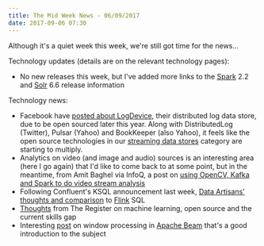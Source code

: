 ```yaml
---
title: The Mid Week News - 06/09/2017
date: 2017-09-06 07:30
---
```

Although it's a quiet week this week, we're still got time for the news...
<!--more-->

Technology updates (details are on the relevant technology pages):

* No new releases this week, but I've added more links to the [Spark](/technologies/apache-spark) 2.2 and [Solr](/technologies/apache-solr) 6.6 release information

Technology news:

* Facebook have [posted about LogDevice](https://code.facebook.com/posts/357056558062811/logdevice-a-distributed-data-store-for-logs/), their distributed log data store, due to be open sourced later this year.  Along with DistributedLog (Twitter), Pulsar (Yahoo) and BookKeeper (also Yahoo), it feels like the open source technologies in our [streaming data stores](/technologies/streaming-data-stores/) category are starting to multiply.
* Analytics on video (and image and audio) sources is an interesting area (here I go again) that I'd like to come back to at some point, but in the meantime, from Amit Baghel via InfoQ, a post on [using OpenCV, Kafka and Spark to do video stream analysis](https://www.infoq.com/articles/video-stream-analytics-opencv)
* Following Confluent's KSQL announcement last week, [Data Artisans' thoughts and comparison](https://data-artisans.com/blog/flink-streaming-sql-ksql-stream-processing) to [Flink](/technologies/apache-flink/) SQL
* [Thoughts](https://www.theregister.co.uk/2017/08/30/open_source_ml_and_ai/) from The Register on machine learning, open source and the current skills gap
* Interesting [post](https://beam.apache.org/blog/2017/08/28/timely-processing.html) on window processing in [Apache Beam](/technologies/apache-beam/) that's a good introduction to the subject